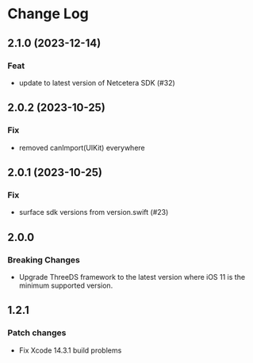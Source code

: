 # Change Log

## 2.1.0 (2023-12-14)

### Feat

- update to latest version of Netcetera SDK (#32)

## 2.0.2 (2023-10-25)

### Fix

- removed canImport(UIKit) everywhere

## 2.0.1 (2023-10-25)

### Fix

- surface sdk versions from version.swift (#23)

## 2.0.0

### Breaking Changes

- Upgrade ThreeDS framework to the latest version where iOS 11 is the minimum supported version.

## 1.2.1

### Patch changes

- Fix Xcode 14.3.1 build problems